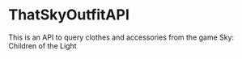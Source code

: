 # ThatSkyOutfitAPI
This is an API to query clothes and accessories from the game Sky: Children of the Light
